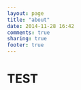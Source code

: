 ```yaml
---
layout: page
title: "about"
date: 2014-11-28 16:42
comments: true
sharing: true
footer: true
---
```


# TEST
